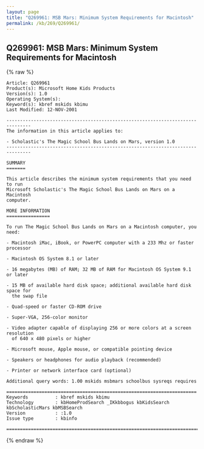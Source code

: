 ```yaml
---
layout: page
title: "Q269961: MSB Mars: Minimum System Requirements for Macintosh"
permalink: /kb/269/Q269961/
---
```


## Q269961: MSB Mars: Minimum System Requirements for Macintosh

{% raw %}

	Article: Q269961
	Product(s): Microsoft Home Kids Products
	Version(s): 1.0
	Operating System(s): 
	Keyword(s): kbref mskids kbimu
	Last Modified: 12-NOV-2001
	
	-------------------------------------------------------------------------------
	The information in this article applies to:
	
	- Scholastic's The Magic School Bus Lands on Mars, version 1.0 
	-------------------------------------------------------------------------------
	
	SUMMARY
	=======
	
	This article describes the minimum system requirements that you need to run
	Microsoft Scholastic's The Magic School Bus Lands on Mars on a Macintosh
	computer.
	
	MORE INFORMATION
	================
	
	To run The Magic School Bus Lands on Mars on a Macintosh computer, you need:
	
	- Macintosh iMac, iBook, or PowerPC computer with a 233 Mhz or faster processor
	
	- Macintosh OS System 8.1 or later
	
	- 16 megabytes (MB) of RAM; 32 MB of RAM for Macintosh OS System 9.1 or later
	
	- 15 MB of available hard disk space; additional available hard disk space for
	  the swap file
	
	- Quad-speed or faster CD-ROM drive
	
	- Super-VGA, 256-color monitor
	
	- Video adapter capable of displaying 256 or more colors at a screen resolution
	  of 640 x 480 pixels or higher
	
	- Microsoft mouse, Apple mouse, or compatible pointing device
	
	- Speakers or headphones for audio playback (recommended)
	
	- Printer or network interface card (optional)
	
	Additional query words: 1.00 mskids msbmars schoolbus sysreqs requires
	
	======================================================================
	Keywords          : kbref mskids kbimu 
	Technology        : kbHomeProdSearch _IKkbbogus kbKidsSearch kbScholasticMars kbMSBSearch
	Version           : :1.0
	Issue type        : kbinfo
	
	=============================================================================
	

{% endraw %}
